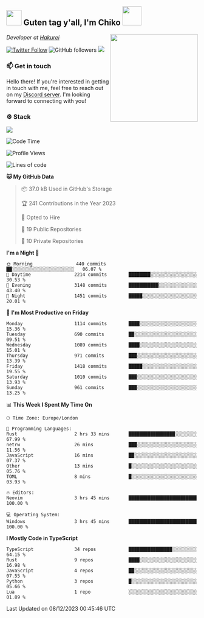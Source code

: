 <h2><img src="https://cdn.discordapp.com/emojis/1100181376730402906.gif?quality=lossless" width="40"> Guten tag y'all, I'm Chiko <img src="https://a.ppy.sh/15907233" width="50"></h2>
<a href="https://twitter.com/Zzul0714/status/1654451338179395585?s=20"><img align='right' src="https://cdn.discordapp.com/attachments/1109162815866023976/1109163700583153705/FvXKt8paEAAR6Ak1.png" width="230"></a>
<p><em>Developer at <a href="https://github.com/hakureiapp">Hakurei</a></em></p>

[![Twitter Follow](https://img.shields.io/twitter/follow/chikoxq?label=Follow)](https://twitter.com/intent/follow?screen_name=chikoxq)
![GitHub followers](https://img.shields.io/github/followers/chikof?label=Follow&style=social)
![](https://komarev.com/ghpvc/?username=chikof&color=blue)

### 📫 Get in touch
Hello there! If you're interested in getting in touch with me, feel free to reach out on my [Discord server](https://discord.gg/sejc7TnX6N). I'm looking forward to connecting with you!

### ⚙️ Stack
![](https://skillicons.dev/icons?i=git,kubernetes,docker,js,ts,cloudflare,css,deno,express,graphql,html,mongodb,nestjs,py,react,apollo,bash,java,lua,nextjs,netlify,nodejs,ps,powershell,rust,neovim,tauri,sentry,postgres,tailwind,prisma,actix)

<!--START_SECTION:waka-->
![Code Time](http://img.shields.io/badge/Code%20Time-1%2C549%20hrs%2019%20mins-blue)

![Profile Views](http://img.shields.io/badge/Profile%20Views-0-blue)

![Lines of code](https://img.shields.io/badge/From%20Hello%20World%20I%27ve%20Written-6.6%20million%20lines%20of%20code-blue)

**🐱 My GitHub Data** 

> 📦 37.0 kB Used in GitHub's Storage 
 > 
> 🏆 241 Contributions in the Year 2023
 > 
> 💼 Opted to Hire
 > 
> 📜 19 Public Repositories 
 > 
> 🔑 10 Private Repositories 
 > 
**I'm a Night 🦉** 

```text
🌞 Morning                440 commits         ██░░░░░░░░░░░░░░░░░░░░░░░   06.07 % 
🌆 Daytime                2214 commits        ████████░░░░░░░░░░░░░░░░░   30.53 % 
🌃 Evening                3148 commits        ███████████░░░░░░░░░░░░░░   43.40 % 
🌙 Night                  1451 commits        █████░░░░░░░░░░░░░░░░░░░░   20.01 % 
```
📅 **I'm Most Productive on Friday** 

```text
Monday                   1114 commits        ████░░░░░░░░░░░░░░░░░░░░░   15.36 % 
Tuesday                  690 commits         ██░░░░░░░░░░░░░░░░░░░░░░░   09.51 % 
Wednesday                1089 commits        ████░░░░░░░░░░░░░░░░░░░░░   15.01 % 
Thursday                 971 commits         ███░░░░░░░░░░░░░░░░░░░░░░   13.39 % 
Friday                   1418 commits        █████░░░░░░░░░░░░░░░░░░░░   19.55 % 
Saturday                 1010 commits        ███░░░░░░░░░░░░░░░░░░░░░░   13.93 % 
Sunday                   961 commits         ███░░░░░░░░░░░░░░░░░░░░░░   13.25 % 
```


📊 **This Week I Spent My Time On** 

```text
🕑︎ Time Zone: Europe/London

💬 Programming Languages: 
Rust                     2 hrs 33 mins       █████████████████░░░░░░░░   67.99 % 
netrw                    26 mins             ███░░░░░░░░░░░░░░░░░░░░░░   11.56 % 
JavaScript               16 mins             ██░░░░░░░░░░░░░░░░░░░░░░░   07.37 % 
Other                    13 mins             █░░░░░░░░░░░░░░░░░░░░░░░░   05.76 % 
TOML                     8 mins              █░░░░░░░░░░░░░░░░░░░░░░░░   03.93 % 

🔥 Editors: 
Neovim                   3 hrs 45 mins       █████████████████████████   100.00 % 

💻 Operating System: 
Windows                  3 hrs 45 mins       █████████████████████████   100.00 % 
```

**I Mostly Code in TypeScript** 

```text
TypeScript               34 repos            ████████████████░░░░░░░░░   64.15 % 
Rust                     9 repos             ████░░░░░░░░░░░░░░░░░░░░░   16.98 % 
JavaScript               4 repos             ██░░░░░░░░░░░░░░░░░░░░░░░   07.55 % 
Python                   3 repos             █░░░░░░░░░░░░░░░░░░░░░░░░   05.66 % 
Lua                      1 repo              ░░░░░░░░░░░░░░░░░░░░░░░░░   01.89 % 
```




 Last Updated on 08/12/2023 00:45:46 UTC
<!--END_SECTION:waka-->


<!--
<p align="center">
     <a href="https://discord.gg/HhybNhchcC"><img src="https://invidget.switchblade.xyz/sejc7TnX6N" align="center" ><a>
</p> 
-->
